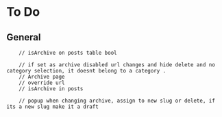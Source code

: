 # To Do

## General

		// isArchive on posts table bool

		// if set as archive disabled url changes and hide delete and no category selection, it doesnt belong to a category .
		// Archive page
		// override url
		// isArchive in posts

		// popup when changing archive, assign to new slug or delete, if its a new slug make it a draft
